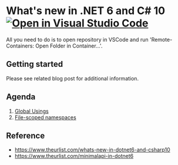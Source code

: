 # What's new in .NET 6 and C# 10 [![Open in Visual Studio Code](https://open.vscode.dev/badges/open-in-vscode.svg)](https://open.vscode.dev/NikiforovAll/whats-new-in-dotnet6)

All you need to do is to open repository in VSCode and run 'Remote-Containers: Open Folder in Container...'.

## Getting started

Please see related blog post for additional information.

## Agenda

1. [Global Usings](./GlobalUsings/Program.cs)
1. [File-scoped namespaces](./FileScopedNamespaces/Program.cs)

## Reference

* <https://www.theurlist.com/whats-new-in-dotnet6-and-csharp10>
* <https://www.theurlist.com/minimalapi-in-dotnet6>